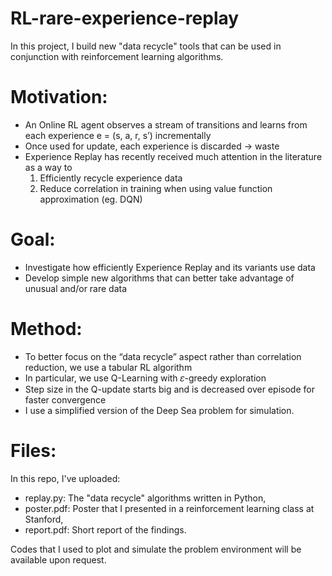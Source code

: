 # RL-rare-experience-replay

In this project, I build new "data recycle" tools that can be used in conjunction with reinforcement learning algorithms.

# Motivation:
* An Online RL agent observes a stream of transitions and learns from each experience e = (s, a, r, s’) incrementally
* Once used for update, each experience is discarded → waste
* Experience Replay has recently received much attention in the literature as a way to 
	1) Efficiently recycle experience data
	2) Reduce correlation in training when using value function approximation (eg. DQN)

# Goal:
* Investigate how efficiently Experience Replay and its variants use data
* Develop simple new algorithms that can better take advantage of unusual and/or rare data

# Method:
* To better focus on the “data recycle” aspect rather than correlation reduction, we use a tabular RL algorithm
* In particular, we use Q-Learning with 𝜀-greedy exploration
* Step size in the Q-update starts big and is decreased over episode for faster convergence
* I use a simplified version of the Deep Sea problem for simulation.

# Files:
In this repo, I've uploaded:
* replay.py: The "data recycle" algorithms written in Python,
* poster.pdf: Poster that I presented in a reinforcement learning class at Stanford,
* report.pdf: Short report of the findings.

Codes that I used to plot and simulate the problem environment will be available upon request.
